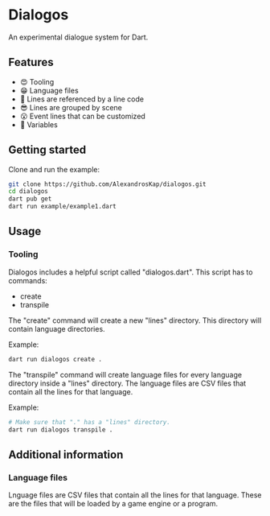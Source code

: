 # Dialogos

An experimental dialogue system for Dart.

## Features

* 😍 Tooling
* 😁 Language files
* 🤔 Lines are referenced by a line code
* 😎 Lines are grouped by scene
* 😮 Event lines that can be customized
* 🥺 Variables

## Getting started

Clone and run the example:

```sh
git clone https://github.com/AlexandrosKap/dialogos.git
cd dialogos
dart pub get
dart run example/example1.dart
```

## Usage

### Tooling

Dialogos includes a helpful script called "dialogos.dart".
This script has to commands:

* create
* transpile

The "create" command will create
a new "lines" directory.
This directory will contain language directories.

Example:

```sh
dart run dialogos create .
```

The "transpile" command will create
language files for every language directory inside a "lines" directory.
The language files are CSV files that contain all the lines for that language.

Example:

```sh
# Make sure that "." has a "lines" directory.
dart run dialogos transpile .
```

## Additional information

### Language files

Lnguage files are CSV files that contain all the lines for that language.
These are the files that will be loaded by a game engine or a program.
